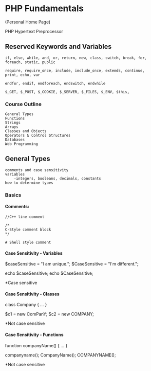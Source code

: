 # PHP Fundamentals

(Personal Home Page)

PHP Hypertext Preprocessor


## Reserved Keywords and Variables

    if, else, while, and, or, return, new, class, switch, break, for, foreach, static, public

    require, require_once, include, include_once, extends, continue, print, echo, var

    endfor, endif, endforeach, endswitch, endwhile

    $_GET, $_POST, $_COOKIE, $_SERVER, $_FILES, $_ENV, $this,

### Course Outline
    General Types
    Functions
    Strings
    Arrays
    Classes and Objects
    Operators & Control Structures
    Databases
    Web Programming

## General Types
    comments and case sensitivity
    variables
        -integers, booleans, decimals, constants
    how to determine types

### Basics

#### Comments:

    //C++ line comment

    /*
    C-Style comment block
    */

    # Shell style comment

#### Case Sensitivity - Variables

$caseSensitive = "I am unique.";
$CaseSensitive = "I'm different.";

echo $caseSensitive;
echo $CaseSensitive;

*Case sensitive

#### Case Sensitivity - Classes

class Company
{
    ...
}

$c1 = new ComPanY;
$c2 = new COMPANY;

*Not case sensitive

#### Case Sensitivity - Functions

function companyName()
{
    ...
}

companyname();
CompanyName();
COMPANYNAME(); 

*Not case sensitive
